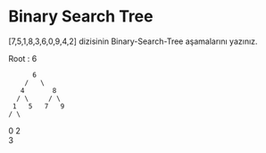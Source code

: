# Binary Search Tree

[7,5,1,8,3,6,0,9,4,2] dizisinin Binary-Search-Tree aşamalarını yazınız.

Root : 6

          6
        /   \
       4       8
      / \     / \
     1   5   7   9
    / \
   0   2
        \
         3
         
         
         
         
         
